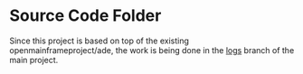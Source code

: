 # Source Code Folder

Since this project is based on top of the existing openmainframeproject/ade, the work is being
done in the [logs](https://github.com/openmainframeproject/ade/tree/logs) branch of the main project.
